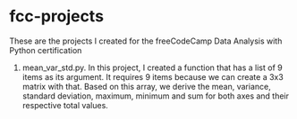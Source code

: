 # fcc-projects
These are the projects I created for the freeCodeCamp Data Analysis with Python certification

1. mean_var_std.py. In this project, I created a function that has a list of 9 items as its argument. It requires 9 items because we can create a 3x3 matrix 
with that. Based on this array, we derive the mean, variance, standard deviation, maximum, minimum and sum for both axes and their respective total values.

